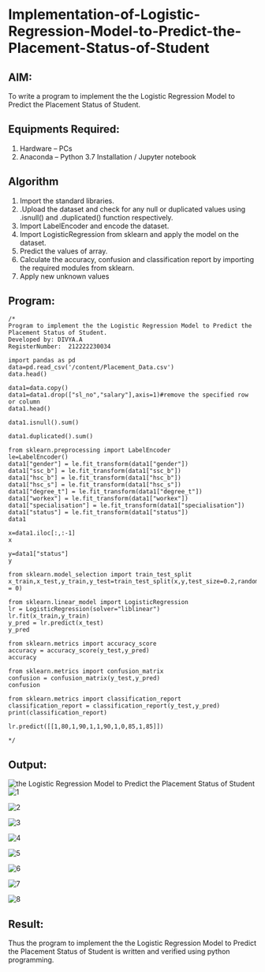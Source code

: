# Implementation-of-Logistic-Regression-Model-to-Predict-the-Placement-Status-of-Student

## AIM:
To write a program to implement the the Logistic Regression Model to Predict the Placement Status of Student.

## Equipments Required:
1. Hardware – PCs
2. Anaconda – Python 3.7 Installation / Jupyter notebook

## Algorithm
1. Import the standard libraries.
2. .Upload the dataset and check for any null or duplicated values using .isnull() and .duplicated() function respectively.
3. Import LabelEncoder and encode the dataset.
4. Import LogisticRegression from sklearn and apply the model on the dataset.
5. Predict the values of array.
6. Calculate the accuracy, confusion and classification report by importing the required modules from sklearn.
7. Apply new unknown values

## Program:
```
/*
Program to implement the the Logistic Regression Model to Predict the Placement Status of Student.
Developed by: DIVYA.A
RegisterNumber:  212222230034

import pandas as pd
data=pd.read_csv('/content/Placement_Data.csv')
data.head()

data1=data.copy()
data1=data1.drop(["sl_no","salary"],axis=1)#remove the specified row or column
data1.head()

data1.isnull().sum()

data1.duplicated().sum()

from sklearn.preprocessing import LabelEncoder
le=LabelEncoder()
data1["gender"] = le.fit_transform(data1["gender"])
data1["ssc_b"] = le.fit_transform(data1["ssc_b"])
data1["hsc_b"] = le.fit_transform(data1["hsc_b"])
data1["hsc_s"] = le.fit_transform(data1["hsc_s"])
data1["degree_t"] = le.fit_transform(data1["degree_t"])
data1["workex"] = le.fit_transform(data1["workex"])
data1["specialisation"] = le.fit_transform(data1["specialisation"])
data1["status"] = le.fit_transform(data1["status"])
data1

x=data1.iloc[:,:-1]
x

y=data1["status"]
y

from sklearn.model_selection import train_test_split
x_train,x_test,y_train,y_test=train_test_split(x,y,test_size=0.2,random_state = 0)

from sklearn.linear_model import LogisticRegression
lr = LogisticRegression(solver="liblinear")
lr.fit(x_train,y_train)
y_pred = lr.predict(x_test)
y_pred

from sklearn.metrics import accuracy_score
accuracy = accuracy_score(y_test,y_pred)
accuracy

from sklearn.metrics import confusion_matrix
confusion = confusion_matrix(y_test,y_pred)
confusion

from sklearn.metrics import classification_report
classification_report = classification_report(y_test,y_pred)
print(classification_report)

lr.predict([[1,80,1,90,1,1,90,1,0,85,1,85]])

*/
```

## Output:
![the Logistic Regression Model to Predict the Placement Status of Student](sam.png)
![1](https://github.com/Divya110205/Implementation-of-Logistic-Regression-Model-to-Predict-the-Placement-Status-of-Student/assets/119404855/beaaf4cc-7814-4986-994a-0bb739596fc2)

![2](https://github.com/Divya110205/Implementation-of-Logistic-Regression-Model-to-Predict-the-Placement-Status-of-Student/assets/119404855/24c3b1b1-2ab5-4dbb-ae00-91985f64adfb)

![3](https://github.com/Divya110205/Implementation-of-Logistic-Regression-Model-to-Predict-the-Placement-Status-of-Student/assets/119404855/4aa2e961-34ca-4756-bd40-6491a00c4b2d)

![4](https://github.com/Divya110205/Implementation-of-Logistic-Regression-Model-to-Predict-the-Placement-Status-of-Student/assets/119404855/83829f23-3941-4eef-a6a4-c7346096ec1e)

![5](https://github.com/Divya110205/Implementation-of-Logistic-Regression-Model-to-Predict-the-Placement-Status-of-Student/assets/119404855/7f50391d-c4bf-4a6e-895b-f0db8500dd8c)

![6](https://github.com/Divya110205/Implementation-of-Logistic-Regression-Model-to-Predict-the-Placement-Status-of-Student/assets/119404855/083cf49c-fcef-4134-bc36-701e3c69a344)

![7](https://github.com/Divya110205/Implementation-of-Logistic-Regression-Model-to-Predict-the-Placement-Status-of-Student/assets/119404855/ebc079ff-a816-4216-854a-842a13bf87e2)

![8](https://github.com/Divya110205/Implementation-of-Logistic-Regression-Model-to-Predict-the-Placement-Status-of-Student/assets/119404855/11d132c8-1bf7-4438-870b-b81506b77d88)

## Result:
Thus the program to implement the the Logistic Regression Model to Predict the Placement Status of Student is written and verified using python programming.
